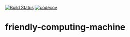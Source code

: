 [![Build Status](https://travis-ci.org/Yigitcan-MSU/friendly-computing-machine.svg?branch=master)](https://travis-ci.org/Yigitcan-MSU/friendly-computing-machine)
[![codecov](https://codecov.io/gh/Yigitcan-MSU/friendly-computing-machine/branch/master/graph/badge.svg)](https://codecov.io/gh/Yigitcan-MSU/friendly-computing-machine)




# friendly-computing-machine
